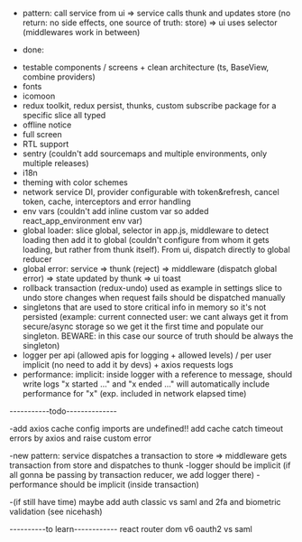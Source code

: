 * pattern:
call service from ui => service calls thunk and updates store (no return: no side effects,
one source of truth: store) => ui uses selector (middlewares work in between)

* done:
- testable components / screens + clean architecture (ts, BaseView, combine providers)
- fonts
- icomoon
- redux toolkit, redux persist, thunks, custom subscribe package for a specific slice all typed
- offline notice
- full screen
- RTL support
- sentry (couldn't add sourcemaps and multiple environments, only multiple releases)
- i18n
- theming with color schemes
- network service DI, provider configurable with token&refresh, cancel token, cache, interceptors and error handling
- env vars (couldn't add inline custom var so added react_app_environment env var)
- global loader: slice global, selector in app.js, middleware to detect loading then add it to global
(couldn't configure from whom it gets loading, but rather from thunk itself). From ui, dispatch directly to global reducer
- global error: service => thunk (reject) => middleware (dispatch global error) => state updated by thunk => ui toast
- rollback transaction (redux-undo) used as example in settings slice to undo store changes when request fails
should be dispatched manually
- singletons that are used to store critical info in memory so it's not persisted (example: current connected user: we cant always
get it from secure/async storage so we get it the first time and populate our singleton. BEWARE: in this case our source of truth
should be always the singleton)
- logger per api (allowed apis for logging + allowed levels) / per user implicit (no need to add it by devs) + axios requests logs
- performance: implicit: inside logger with a reference to message, should write logs "x started ..." and "x ended ..." will
automatically include performance for "x" (exp. included in network elapsed time) 

-----------todo--------------


-add axios cache 
    config imports are undefined!!
    add cache
    catch timeout errors by axios and raise custom error


-new pattern: service dispatches a transaction to store => middleware gets transaction from store and dispatches to thunk
-logger should be implicit (if all gonna be passing by transaction reducer, we add logger there)
-performance should be implicit (inside transaction)


-(if still have time) maybe add auth classic vs saml and 2fa and biometric validation (see nicehash) 

----------to learn------------
react router dom v6
oauth2 vs saml
